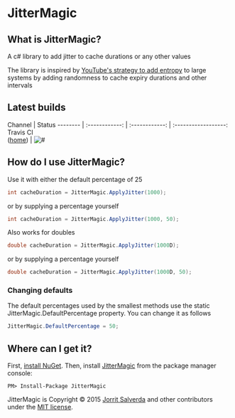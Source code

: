 # JitterMagic

What is JitterMagic?
--------------------------------
A c# library to add jitter to cache durations or any other values

The library is inspired by [YouTube's strategy to add entropy](http://highscalability.com/blog/2012/4/17/youtube-strategy-adding-jitter-isnt-a-bug.html) to large systems by adding randomness to cache expiry durations and other intervals

Latest builds
--------------------------------
Channel  | Status
-------- | :------------: | :------------: | :------------------:
Travis CI<br>([home](https://travis-ci.org/JorritSalverda/JitterMagic)) | ![#](https://travis-ci.org/JorritSalverda/JitterMagic.svg)

How do I use JitterMagic?
--------------------------------
Use it with either the default percentage of 25

```csharp
int cacheDuration = JitterMagic.ApplyJitter(1000);
```

or by supplying a percentage yourself

```csharp
int cacheDuration = JitterMagic.ApplyJitter(1000, 50);
```

Also works for doubles

```csharp
double cacheDuration = JitterMagic.ApplyJitter(1000D);
```

or by supplying a percentage yourself

```csharp
double cacheDuration = JitterMagic.ApplyJitter(1000D, 50);
```

### Changing defaults

The default percentages used by the smallest methods use the static JitterMagic.DefaultPercentage property. You can change it as follows

```csharp
JitterMagic.DefaultPercentage = 50;
```

Where can I get it?
--------------------------------
First, [install NuGet](http://docs.nuget.org/docs/start-here/installing-nuget). Then, install [JitterMagic](https://www.nuget.org/packages/JitterMagic/) from the package manager console:

    PM> Install-Package JitterMagic

JitterMagic is Copyright &copy; 2015 [Jorrit Salverda](http://blog.jorritsalverda.com/) and other contributors under the [MIT license](LICENSE.txt).